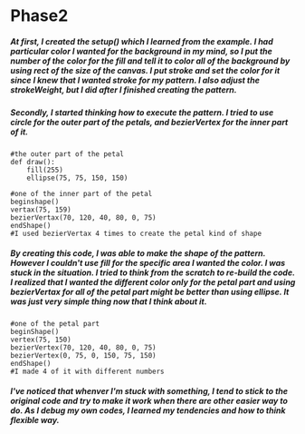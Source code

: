 # Phase2

##### At first, I created the setup() which I learned from the example. I had particular color I wanted for the background in my mind, so I put the number of the color for the fill and tell it to color all of the background by using rect of the size of the canvas. I put stroke and set the color for it since I knew that I wanted stroke for my pattern. I also adjust the strokeWeight, but I did after I finished creating the pattern.
##### Secondly, I started thinking how to execute the pattern. I tried to use circle for the outer part of the petals, and bezierVertex for the inner part of it. 

	#the outer part of the petal
	def draw():
		fill(255)
		ellipse(75, 75, 150, 150)
		
	#one of the inner part of the petal
	beginshape()
	vertax(75, 159)
	bezierVertax(70, 120, 40, 80, 0, 75)
	endShape()
	#I used bezierVertax 4 times to create the petal kind of shape

##### By creating this code, I was able to make the shape of the pattern. However I couldn't use fill for the specific area I wanted the color. I was stuck in the situation. I tried to think from the scratch to re-build the code. I realized that I wanted the different color only for the petal part and using bezierVertax for all of the petal part might be better than using ellipse. It was just very simple thing now that I think about it. 
	#one of the petal part
	beginShape()
    vertex(75, 150)
    bezierVertex(70, 120, 40, 80, 0, 75)
    bezierVertex(0, 75, 0, 150, 75, 150)
    endShape()
    #I made 4 of it with different numbers
    
##### I've noticed that whenver I'm stuck with something, I tend to stick to the original code and try to make it work when there are other easier way to do. As I debug my own codes, I learned my tendencies and how to think flexible way.
